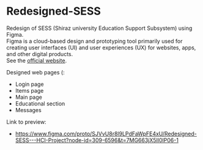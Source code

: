 # Redesigned-SESS
Redesign of SESS (Shiraz university Education Support Subsystem) using Figma. <br />
Figma is a cloud-based design and prototyping tool primarily used for creating user interfaces (UI) and user experiences (UX) for websites, apps, and other digital products. <br />
See the [official website](https://www.figma.com/).


Designed web pages (:
- Login page
- Items page
- Main page
- Educational section
- Messages


Link to preview:
- https://www.figma.com/proto/SJVvU8r8l9LPdFaWpFE4xU/Redesigned-SESS---HCI-Project?node-id=309-6596&t=7MG663jX5lI0lP06-1
